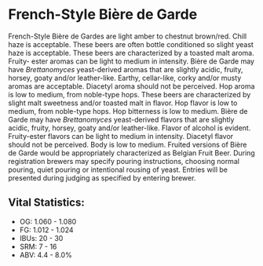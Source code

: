 # French-Style Bière de Garde

French-Style Bière de Gardes are light amber to chestnut brown/red. Chill haze is acceptable. These beers are often bottle conditioned so slight yeast haze is acceptable. These beers are characterized by a toasted malt aroma. Fruity- ester aromas can be light to medium in intensity. Bière de Garde may have _Brettanomyces_ yeast-derived aromas that are slightly acidic, fruity, horsey, goaty and/or leather-like. Earthy, cellar-like, corky and/or musty aromas are acceptable. Diacetyl aroma should not be perceived. Hop aroma is low to medium, from noble-type hops. These beers are characterized by slight malt sweetness and/or toasted malt in flavor. Hop flavor is low to medium, from noble-type hops. Hop bitterness is low to medium. Bière de Garde may have _Brettanomyces_ yeast-derived flavors that are slightly acidic, fruity, horsey, goaty and/or leather-like. Flavor of alcohol is evident. Fruity-ester flavors can be light to medium in intensity. Diacetyl flavor should not be perceived. Body is low to medium. Fruited versions of Bière de Garde would be appropriately characterized as Belgian Fruit Beer. During registration brewers may specify pouring instructions, choosing normal pouring, quiet pouring or intentional rousing of yeast. Entries will be presented during judging as specified by entering brewer.

## Vital Statistics:

- OG: 1.060 - 1.080
- FG: 1.012 - 1.024
- IBUs: 20 - 30
- SRM: 7 - 16
- ABV: 4.4 - 8.0% 